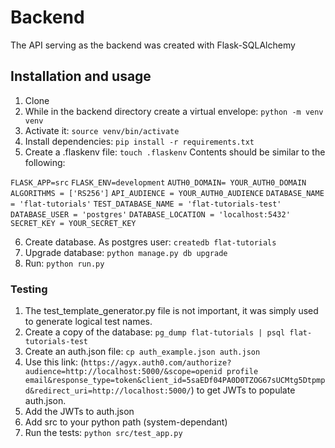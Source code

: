 # Backend

The API serving as the backend was created with Flask-SQLAlchemy

## Installation and usage

1. Clone
2. While in the backend directory create a virtual envelope: `python -m venv venv`
3. Activate it: `source venv/bin/activate`
4. Install dependencies: `pip install -r requirements.txt`
5. Create a .flaskenv file:
`touch .flaskenv`
Contents should be similar to the following:

`FLASK_APP=src`
`FLASK_ENV=development`
`AUTH0_DOMAIN= YOUR_AUTH0_DOMAIN`
`ALGORITHMS = ['RS256']`
`API_AUDIENCE = YOUR_AUTH0_AUDIENCE`
`DATABASE_NAME = 'flat-tutorials'`
`TEST_DATABASE_NAME = 'flat-tutorials-test'`
`DATABASE_USER = 'postgres'`
`DATABASE_LOCATION = 'localhost:5432'`
`SECRET_KEY = YOUR_SECRET_KEY`

6. Create database. As postgres user: `createdb flat-tutorials`
7. Upgrade database: `python manage.py db upgrade`
8. Run: `python run.py`

### Testing

1. The test_template_generator.py file is not important, it was simply used to generate logical test names.
2. Create a copy of the database: `pg_dump flat-tutorials | psql flat-tutorials-test`
3. Create an auth.json file: `cp auth_example.json auth.json`
4. Use this link: (`https://agyx.auth0.com/authorize?audience=http://localhost:5000/&scope=openid profile email&response_type=token&client_id=5saEDf04PA0D0TZOG67sUCMtg5Dtpmpd&redirect_uri=http://localhost:5000/`) to get JWTs to populate auth.json.
5. Add the JWTs to auth.json
6. Add src to your python path (system-dependant)
7. Run the tests: `python src/test_app.py`
